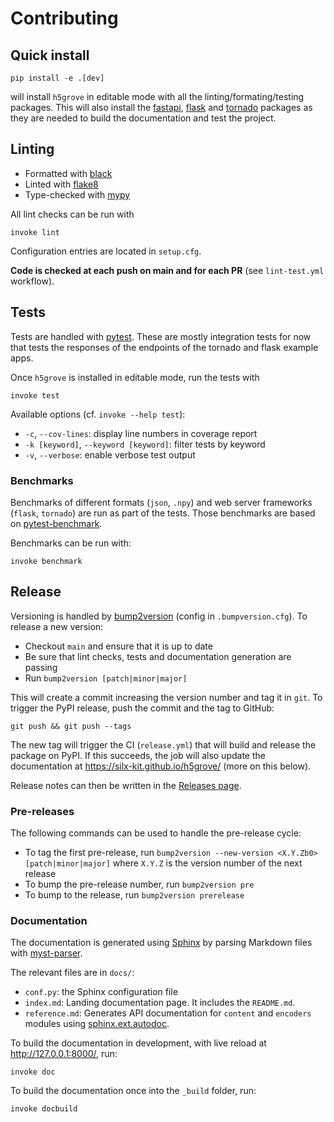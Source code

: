 # Contributing

## Quick install

```
pip install -e .[dev]
```

will install `h5grove` in editable mode with all the linting/formating/testing packages. This will also install the [fastapi](https://fastapi.tiangolo.com/), [flask](https://flask.palletsprojects.com/en/) and [tornado](https://www.tornadoweb.org/en/stable/) packages as they are needed to build the documentation and test the project.

## Linting

- Formatted with [black](https://github.com/psf/black)
- Linted with [flake8](https://github.com/PyCQA/flake8)
- Type-checked with [mypy](https://github.com/python/mypy)

All lint checks can be run with

```
invoke lint
```

Configuration entries are located in `setup.cfg`.

**Code is checked at each push on main and for each PR** (see `lint-test.yml` workflow).

## Tests

Tests are handled with [pytest](https://docs.pytest.org/en/stable/index.html). These are mostly integration tests for now that tests the responses of the endpoints of the tornado and flask example apps.

Once `h5grove` is installed in editable mode, run the tests with

```
invoke test
```

Available options (cf. `invoke --help test`):

- `-c`, `--cov-lines`: display line numbers in coverage report
- `-k [keyword]`, `--keyword [keyword]`: filter tests by keyword
- `-v`, `--verbose`: enable verbose test output

### Benchmarks

Benchmarks of different formats (`json`, `.npy`) and web server frameworks (`flask`, `tornado`) are run as part of the tests. Those benchmarks are based on [pytest-benchmark](https://pytest-benchmark.readthedocs.io/en/latest/).

Benchmarks can be run with:

```
invoke benchmark
```

## Release

Versioning is handled by [bump2version](https://github.com/c4urself/bump2version) (config in `.bumpversion.cfg`). To release a new version:

- Checkout `main` and ensure that it is up to date
- Be sure that lint checks, tests and documentation generation are passing
- Run `bump2version [patch|minor|major]`

This will create a commit increasing the version number and tag it in `git`. To trigger the PyPI release, push the commit and the tag to GitHub:

```
git push && git push --tags
```

The new tag will trigger the CI (`release.yml`) that will build and release the package on PyPI. If this succeeds, the job will also update the documentation at https://silx-kit.github.io/h5grove/ (more on this below).

Release notes can then be written in the [Releases page](https://github.com/silx-kit/h5grove/releases).

### Pre-releases

The following commands can be used to handle the pre-release cycle:

- To tag the first pre-release, run `bump2version --new-version <X.Y.Zb0> [patch|minor|major]` where `X.Y.Z` is the version number of the next release
- To bump the pre-release number, run `bump2version pre`
- To bump to the release, run `bump2version prerelease`

### Documentation

The documentation is generated using [Sphinx](https://www.sphinx-doc.org/en/master/index.html) by parsing Markdown files with [myst-parser](https://myst-parser.readthedocs.io/en/latest/index.html).

The relevant files are in `docs/`:

- `conf.py`: the Sphinx configuration file
- `index.md`: Landing documentation page. It includes the `README.md`.
- `reference.md`: Generates API documentation for `content` and `encoders` modules using [sphinx.ext.autodoc](https://www.sphinx-doc.org/en/master/usage/extensions/autodoc.html).

To build the documentation in development, with live reload at http://127.0.0.1:8000/, run:

```
invoke doc
```

To build the documentation once into the `_build` folder, run:

```
invoke docbuild
```
